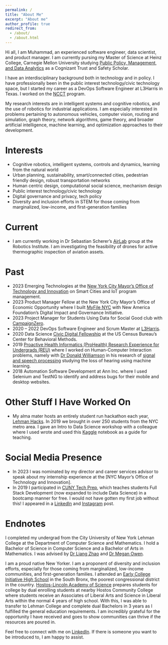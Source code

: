 ```yaml
---
permalink: /
title: "About Me"
excerpt: "About me"
author_profile: true
redirect_from: 
  - /about/
  - /about.html
---
```


Hi all, I am Muhammad, an experienced software engineer, data scientist, and product manager. I am currently pursing my Master of Science at Heinz College, Carnegie Mellon University studying [Public Policy, Management, and Data Analytics](https://www.heinz.cmu.edu/programs/public-policy-management-master/data-analytics) as a Cognizant Trust and Safety Scholar. 

I have an interdisciplinary background both in technology and in policy. I have professionally been in the public interest technology/civic technology space, but I started my career as a DevOps Software Engineer at L3Harris in Texas. I worked on the [NCCT](https://www.l3harris.com/newsroom/editorial/2021/09/network-centric-collaborative-targeting-ncct) program.

My research interests are in intelligent systems and cognitive robotics, and the use of robotics for industrial applications. I am especially interested in problems pertaining to autonomous vehicles, computer vision, routing and simulation, graph theory, network algorithms, game theory, and broader artificial intelligence, machine learning, and optimization approaches to their development.

Interests
======
- Cognitive robotics, intelligent systems, controls and dynamics, learning from the natural world
-	Urban planning, sustainability, smart/connected cities, pedestrian friendly design, robust transportation networks
-	Human centric design, computational social science, mechanism design
-	Public interest technology/civic technology
-	Digital governance and privacy, tech policy 
-	Diversity and inclusion efforts in STEM for those coming from marginalized, low-income, and first-generation families

Current
======
-	I am currently working in Dr Sebastian Scherer’s [AirLab](https://theairlab.org/) group at the Robotics Institute. I am investigating the feasibility of drones for active thermographic inspection of aviation assets.

Past
======
-	2023 Emerging Technologies at the [New York City Mayor’s Office of Technology and Innovation](https://www.nyc.gov/content/oti/pages/) on Smart Cities and IoT program management. 
-	2023 Product Manager Fellow at the New York City Mayor’s Office of Economic Opportunity where I built [MyFile NYC](https://www.newamerica.org/digital-impact-governance-initiative/blog/reflections-myfile-nyc/) with New America Foundation’s Digital Impact and Governance Initiative.
-	2023 Project Manager for Students Using Data for Social Good club with [CampaignZero](https://campaignzero.org/).
-	2020 – 2022 DevOps Software Engineer and Scrum Master at [L3Harris](https://www.l3harris.com/newsroom/editorial/2021/09/network-centric-collaborative-targeting-ncct).
-	2020 Data Science [Civic Digital Fellowship](https://blog.codingitforward.com/meet-the-2020-fellows-u-s-census-bureau-93979a28ccf) at the US Census Bureau’s Center for Behavioral Methods.
- 2019 [Proactive Health Informatics (ProHealth) Research Experience for Undergrads (REU)](https://prohealth.luddy.indiana.edu/reu/) where I worked on Human-Computer Interaction problems, namely with [Dr Donald Williamson](https://homes.luddy.indiana.edu/williads/) in his research of [signal and speech processing](https://drive.google.com/drive/folders/1Z2B4Jby8T7d1_n8k7OqCp-qYluPplW_l?usp=sharing) studying the loss of hearing using machine learning.
- 2018 Automation Software Development at Ann Inc. where I used Selenium and TestNG to identify and address bugs for their mobile and desktop websites.

Other Stuff I Have Worked On
======
-	My alma mater hosts an entirely student run hackathon each year, [Lehman Hacks](https://lehman-hacks.devpost.com/). In 2019 we brought in over 250 students from the NYC metro area. I gave an Intro to Data Science workshop with a colleague where I used wrote and used this [Kaggle](https://www.kaggle.com/code/asgharm1999/pokemon-classification) notebook as a guide for teaching.

Social Media Presence
======
-	In 2023 I was nominated by my director and career services advisor to speak about my internship experience at the [NYC Mayor’s Office of Technology and Innovation]. 
-	In 2019 I participated in [CUNY Tech Prep](http://cunytechprep.nyc/), which teaches students Full Stack Development (now expanded to include Data Science) in a bootcamp manner for free. I would not have gotten my first job without this! I appeared in a [LinkedIn](https://www.linkedin.com/posts/cuny-tech-prep_new-career-tech-activity-7041174343602614272-2eqq?utm_source=share&utm_medium=member_desktop) and [Instagram](https://www.instagram.com/p/CAbDLCqnH9R/?igshid=MzRlODBiNWFlZA==) post.


Endnotes
======
I completed my undergrad from the City University of New York Lehman College at the Department of Computer Science and Mathematics. I hold a Bachelor of Science in Computer Science and a Bachelor of Arts in Mathematics. I was advised by [Dr Liang Zhao](https://sites.google.com/site/liangzhaocuny/home) and [Dr Megan Owen](http://comet.lehman.cuny.edu/owen/).

I am a proud native New Yorker. I am a proponent of diversity and inclusion efforts, especially for those coming from marginalized, low-income communities, and first-generation families. I attended an [Early College Initiative High School](https://www.cuny.edu/about/administration/offices/evaluation/areas-of-focus_1/college_readiness/early-college-initiative-eci/) in the South Bronx, the poorest congressional district in the country. [Hostos-Lincoln Academy of Science](https://www.hostoslincoln.org/) prepares students for college by dual enrolling students at nearby Hostos Community College where students receive an Associates of Liberal Arts and Science in Liberal Arts within the normal 4 years of high school. With this, I was able to transfer to Lehman College and complete dual Bachelors in 3 years as I fulfilled the general education requirements. I am incredibly grateful for the opportunity I have received and goes to show communities can thrive if the resources are poured in.

Feel free to connect with me on [LinkedIn](https://www.linkedin.com/in/muhammad-asghar/). If there is someone you want to be introduced to, I am happy to assist. 